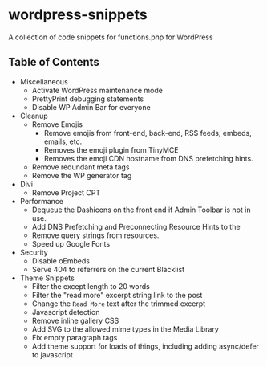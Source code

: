 # wordpress-snippets
A collection of code snippets for functions.php for WordPress

## Table of Contents
- Miscellaneous
  - Activate WordPress maintenance mode
  - PrettyPrint debugging statements
  - Disable WP Admin Bar for everyone
- Cleanup
  - Remove Emojis
    - Remove emojis from front-end, back-end, RSS feeds, embeds, emails, etc.
    - Removes the emoji plugin from TinyMCE
    - Removes the emoji CDN hostname from DNS prefetching hints.
  - Remove redundant meta tags
  - Remove the WP generator tag
- Divi
  - Remove Project CPT
- Performance
  - Dequeue the Dashicons on the front end if Admin Toolbar is not in use.
  - Add DNS Prefetching and Preconnecting Resource Hints to the <head>
  - Remove query strings from resources.
  - Speed up Google Fonts
- Security
  - Disable oEmbeds 
  - Serve 404 to referrers on the current Blacklist
- Theme Snippets
  - Filter the except length to 20 words
  - Filter the "read more" excerpt string link to the post
  - Change the `Read More` text after the trimmed excerpt
  - Javascript detection
  - Remove inline gallery CSS 
  - Add SVG to the allowed mime types in the Media Library
  - Fix empty paragraph tags
  - Add theme support for loads of things, including adding async/defer to javascript
